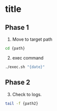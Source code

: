 # title

## Phase 1

1. Move to target path

```bash
cd {path}
```

2. exec command

```bash
./exec.sh "{date}"
```

## Phase 2

3. Check to logs.

```bash
tail -f {path2}
```